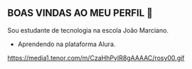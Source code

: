 ## BOAS VINDAS AO MEU PERFIL 💙

Sou estudante de tecnologia na escola João Marciano.

- Aprendendo na plataforma Alura.

https://media1.tenor.com/m/CzaHhPyIR8gAAAAC/rosy00.gif
